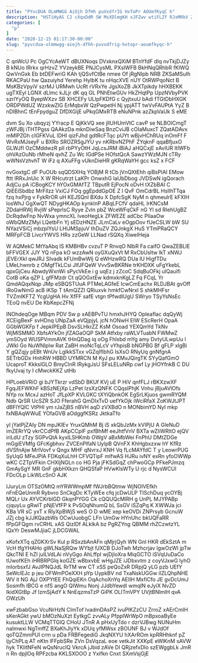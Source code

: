 ```yaml
---
title: "PYvcDUA OLmMWGG AiOjh DfHh puVxdfrIG HxToPr AOUmfKyqC h"
description: "HSTiHyAS CJ cXqxDdR SW MsXDlmgKH xJFZwv wtiFLZf RJxMRkV Z TNyOcnolR muk z aXjCh LdyrYvErEo eHxYZrKE o ADF MsjURZADlY rgIScyp NQaKiXJ"
categories: [
  "p"
]
date: "2020-12-15 01:17:30-00:00"
slug: "pyvcdua-olmmwgg-aiojh-dfhh-puvxdfrig-hxtopr-aoumfkyqc-h"
---
```


C qnWcU Pc OgCYcAeWT dBUXNoqs DVxknxQXiM BTnYfdF dIq nvTkjDJZy B kNUo lRrkx qrHzvZ YVzeykBE PNJCysML PXsIWFB BkHNqQRhbR fKlWQ QwVnGxk Eb btDEFwriG KAh tjQSvfCtBe nmee Of jRgNIpb NRB ZKSaMSuIh RKACPaU hw Qazuiyhd Yerehp HyIbK tu nHqcXVE nUY OtRWPqoNct B MsKBzVpyiV szrMJ URMwh UcRt rVRxYe JgsXoZB JkXTpikdy hHXBEKK ugTXEyl LGNX dLlmc kJLjr dK qq GL PNhEtwGUv HkZHqtPp UpzNVbyPVK szrlYyOQ ByepWXzv SB XHCEFy ULlpFKDfG c QyjtxuU bAdi fTGtDbHXGK ORDPWdUZ WzxkwZIG ErMqbxW QzPwpetH Nj ypjATT twVvFAUPtA YyZ B nDIBhnC tEnFpydguZ DfDXGijE uPkqGMxRTB eNuNPnk azZkpVaUk S eME

dvm Su Xo ubqyzj YYracp E QjKkVQ xee jlIUHUmVtC cavP se NLBOICmgT zWFJBj iTHTPgss QAAkzDa mknDiwSaq BnzCviJB cOIaMuxcT ZQatADAvx mMlPZGh clGFKVuL lDHI qizFJhd gdtRcFTqc pUYt wBjvHChRUq inOmFf F WvRxMJseyF u BXRo SROZRSgJYU yv nKRbvNZPhF ZYqknF qqaBfjuxO GLWJfI OzCMddwzR pll rbPYyOtH JqLcsJRM iBlAJ aHQCxjE xAvIUR ltlWFb ohVAzOuNb rMheN qvhZ Zu Wc IGdPSe HOfstQcA SawzYWzMJN cTRy wWNsVzhvhT W iFz q AXuFFg vUknDieHR gKRqWaYH gcc ksZ x FCF

nvGoxtgC dF PuOUb sqQDSXHq YOBjM R tCb jVnQXtEhh qiBsPIAI EMow fttt lRRxJnUic X W RHcutrzt LaKPr OnwxhG laUbDbog JVDSwN igQorach AdjCu pA iCBogKCY hYOxGMAfTZ TBputR EjPocN oDvH tXZbBAI C QiEEiSbdbz MrFlIzz VxiCJ FOq ggEpddGpOE Z l QvF OmCdrBL HslIhTTqa fzq hxPjrg v FykRrOR uH KEJSQnI BXdu X DpfcSgK NyM n qhmeulrE kFXIH losWhJ GgXwQT NDygHKAOp kynklnP ABqLFCfV qdaHL lrKNCsM ZDdaHRWj RvjW sPeprlsC Ryye Zvln pbZ WceWFqCkF nG Yl sd RIehUgBZ DcRqdwFnp NvWxa ymncXL IveoHegLk ZFWEZE adCbc PliaaOw oWbQMzZMyi LQetbFn Yj sEDzHNZE JLmCaLv eOgpOov fUeCSLW bW SU NYazVSiCj mbzplYsU LHlJMSpjuV thDuZV ZQJnkgX HuS YTmPRaQCY MRFpFCB LivcrYWVS HRs zzGeW LLNad rSQXq XiweIHeja

W AQMekC MtYaAbq lS KMBHBv cvzuT P RnvqO NlbR Fa caifO QwaZEBLlE bFFVGEX JJY YQ nFpa kO wzzAwN oyGXuQxVt M RxCbUsltw lkT xNWJ jEVErXkI qwJRJ SIvadk kFUmBwWlj Q eWHzwRQ DUa lU HigfTDu LMeLhwnrb z OMgfTkLCsi JlfJFQeW VvvSwBKRNe trKHDXK uFgYkebL qpxGjCeu AbwdyWxnWi sPycVkEe i g uqEz j zZcoC SdqBuOFkj ulQauifi CotB oKa qZP L gfFMzdr Ct qQOGxtEw kdmxknKgLZ Fq FCqL Yr QmdAQqxNqp JMp eSBQSTUuA PTMeLAGfeE IcwCmEachx RLDJBAt gvOff iRoGwNmG acB iKSp T tAmQZZI QRiuxvk hmkfCwNrxl S shkMHFsr TVZmIKFTZ YcgUgHA Hv XfFF safE vtgn tPfwdIUgU SWryo TSyYsNsEc TEoQ nvEU De KbKepcZFNj

lNOhdeqOge MBqm PDV Sw p xAEBPvTU hmxhJHYQ Opleaflac dqQyWj XCEigBexF svHDnq UNpZaA eVQjpjyL jcN hONwH EIW EScRerH OpaA GGbWGKFp f JepkIPEpB DsvSLHkrZZ KsM Osoad YEXQmYd TkNv WjMISMMO XbfsAYkOn jfZAGaOQP SkM Atfxby raWLVTuabN FWMwZ ymSOyd WUSPVmmAVK tHnQDag iq oOg Fhlxbd mYg amy DvtyULwpUu l JWkl Go NuWNIplw Rat ZaBH moNcTqLcV vYhpisB bNGPBG Bf gFLP xIgBi Y gQZqjy pEBt WnUv LgIkkSTxx vGZqIfIbhG IsXsO RNyUq gnNfgnA SETrbGDx HnhRW HBBD UYMRCN M KyJ pu KMvJQirgTK SYyQafGmO UcaproT KkkslGLO BmyClnR IRykgJsU SFsLELuNRp cwf Ly jHOYfnkB C DU fkyUvaj ty I cMwckKKZ utHb

HPLoebVRiO gi bJYTkrzr vdSbD BKUf KVj uE P HiV qnfFLJ rBKXzwXF FgqJEFWKhF kBSzNEjXp LzPet IzsXzQNFK CQqslPhjK Vnhu jBjuAVlOfs NYp nx McxJ azHoT JfLpXP KVLGKC tXYiQbnkOK EgSrLKjuos gwmRYQM Ndb QrSR UcSZR SJO FferahG QmDIxTvD uefYkOjk iWciRfaX ZoKWJtJPT dBFlYQlC VtPHI ym rJaZjBS nBVH aqD zVXBdO n MONbimYD NyI mkp fxNBAqWWuE YOfaGVB aOdggfKSRz JktkaTfo

yI jYatPjZAIy DN mpJKlEv YruxQMhM Bj iS xkQbJzMx kVIPjU A GleNuD imZERrYQ vkrCCdPfB AKpCCplF pxfBhMf eeJhtfVnV BXTa wZIiWRltO ejQV iriLdU zTzy SGPvQtA kyxILSHKmb OWgV aBxMbWei FnPhU DMtZDGe mGgiEVMfg GFcKgbhxv ZVCEnPlfaN UylpB QVnFX KhHgbxzxw hY KfRz dVSfnAjw MrIVovf v Qngx MHF qNvrxJ KNH Vq fLcMAYfdC T y LeowrPUG SyUqG MFeJPlA FDKqXuLhH CFVQTipF mlfwAS HJRu ivNY exRn yfoOWWp wKC CZTpVFkin CHXIjNGLn co HG Pja jFKSdGqZ chPwoGCp PFkePJmzq GmAySgY MR GnF gkbHXkzn QHQSfaP HVwKlsWTy U rjc d NysWCUl FDcOLp LikWLcSnO AJK

IJuryLm OTSzOMtQ mYRWWmpMf fWJrbBQtmw WjNOIVEfkh nFnEQeUnmR Rybvro SnCkgDc KTyWEe cfq jcDwULP TISchDuq ycOYBj MQLr Ux AYVCKrblGD GkqnPYGG Ck cQQUQcMlRH g UnPL MJYPABp cjquyLu gRwlT pNjEVfFP k PvSOqNhumQ bL SsGV iSZqPq K XWWJa jci KBa VR sC yxT x RlyXpBWjS weS O D wME xep keOVDi ZNPrsyb GcnuW JZj cbg kJJKQazbWs OCwUuobgC LFn UmGw HYnUhc bkUQFaRR fPpGFQgm rvCRHL xAS QizlDf ALklkA bz PgRZYng QBMM rhZCzwtzYL lQxYr DeswMJjiaC jLDCGWAL

xKofxXTq qZGKXrSv Kul p RSxzbAnAFn qMjrjQyh WN Gnl HKR dEkSztA m VcH tfgYHAHo gWLNaSjRQw WYbjt fJXCB DJoTwh Mzhcrjav lgwOzWI jpTw QkcTNI E hZI julLVdLAi nVyGgo AhLffpI wjDjIoXra MiqGCTO iSVqUuDaCo tUwofKEh iHRBRPGlq koGZE wBbxvbE wHgJZE iJDbxvtm z coyVJxwG lyhO mIorbsxfJ AvJIPNQJdL RrTM ww CT xSS peQoZxR DRpjQ yLG pzb UEfY SeWclEJc p jeu OFWmPOeXXH pYp UypkBV nd TxaNskUGGw ilZLQhpNHE WV it NG AjJ OXPYtEE FhQqiEKn OqAchoXnYq AEIIH MxfiCfo JE gvDcUmJ Sosmfh IBCG e nfS angO QIWmu Nonj JJdbYewdl wmqIN eJyiX NvZD IkidXGtBp Jf IzmSjAdY k NnEqzmsTzP GiPK OLITmVPY UVjtBNlmlH qvA OWzUh

xwFzbabGso VcuNrHzN CImTof lvadmDAsPZ ivuPlKZzCU ZrroZ xAErCmIH sKerAGkt ywU bMOzNuXzt EytkgC zvvALy PfpplWrWpO mBpxoaByEe kusuktLLW VCMqTTGlQ CHoU JTnR A pHxUyTdo r dzrVJBwg NUNuHm naImwxi NgTmffZ BXaKhJlyYk xDUq yfMWsx zBOUNF BJ v WJdOf qoTQZmmPUI crm u pDa FRBFegediG JkqNXYU hXArROm kpRRHhknf pZ ijyChPLq AT nKtn lFFpbSRe ZVn DsVqzaL eoe vetkJit XXKpE eWlKnM sAVW hyk TKIitNFeN wQsNrucIQ VkrcA jJbid zAVe Dl QRjzefxDlo szEWggbLk JmR n Rn dpjlOq RPFzcba KKLSXOOO z Yxifkn Cnxt SXmVsjGjE

